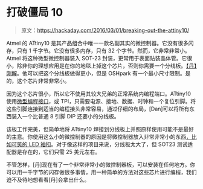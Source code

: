 # 打破僵局 10

> 原文：<https://hackaday.com/2016/03/01/breaking-out-the-attiny10/>

Atmel 的 ATtiny10 是其产品组合中唯一一款名副其实的微控制器。它没有很多闪存，只有 1 千字节。它没有很多内存，只有 32 个字节。然而，它非常非常小。Atmel 将这种微型微控制器装入 SOT-23 封装，更常用于表面贴装晶体管。它很小，除非你的理想应用是在你的地毯上掉这个芯片，否则你需要一个分线板。[【丹】刚解](http://syncchannel.blogspot.com/2016/02/attiny10-mini-breakout-board.html)。他可以把这个分线板做得更小，但是 OSHpark 有一个最小尺寸限制。是的，这个芯片非常非常小。

因为这个芯片很小，所以它不使用其较大兄弟的正常系统内编程端口。ATtiny10 使用[微型编程接口](http://www.atmel.com/webdoc/avrispmkii/avrispmkii.section.phf_vsd_lc.html)，或 TPI，只需要电源、接地、数据、时钟和一个复位引脚。将这些引脚连接到适当的编程接头非常容易，通过仔细的布局，[Dan]可以将所有东西装入一个比普通 8 引脚 DIP 还要小的分线板。

该板工作完美，但简单地将 ATtiny10 焊接到分线板上并照原样使用可能不是最好的主意。你使用这么小的微控制器的原因是将微控制器放入非常非常小的东西[，比如可笑的 LED 袖扣](https://www.adafruit.com/icufflinks)。对于像这样的项目来说，分线板太大了，但 SOT23 测试适配器是存在的，它们只需 25 美元左右。

不管怎样，[丹]现在有了一个非常非常小的微控制器板，可以安装在任何地方。你可以用一千字节的闪存做很多事情，用一种简单的方法对这些芯片进行编程，我们迫不及待地想看看[丹]会拿出什么。